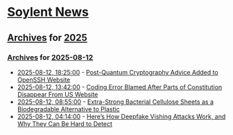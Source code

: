 # [Soylent News](../../../README.md)

## [Archives](../../index.md) for [2025](../index.md)

### [Archives](../../index.md) for [2025-08-12](index.md)

* [2025-08-12, 18:25:00](https://soylentnews.org/article.pl?sid=25/08/11/2227259&from=rss) - [Post-Quantum Cryptography Advice Added to OpenSSH Website](https://soylentnews.org/article.pl?sid=25/08/11/2227259&from=rss)
* [2025-08-12, 13:42:00](https://soylentnews.org/article.pl?sid=25/08/10/233218&from=rss) - [Coding Error Blamed After Parts of Constitution Disappear From US Website](https://soylentnews.org/article.pl?sid=25/08/10/233218&from=rss)
* [2025-08-12, 08:55:00](https://soylentnews.org/article.pl?sid=25/08/10/2217254&from=rss) - [Extra-Strong Bacterial Cellulose Sheets as a Biodegradable Alternative to Plastic](https://soylentnews.org/article.pl?sid=25/08/10/2217254&from=rss)
* [2025-08-12, 04:14:00](https://soylentnews.org/article.pl?sid=25/08/10/1521232&from=rss) - [Here’s How Deepfake Vishing Attacks Work, and Why They Can Be Hard to Detect](https://soylentnews.org/article.pl?sid=25/08/10/1521232&from=rss)
